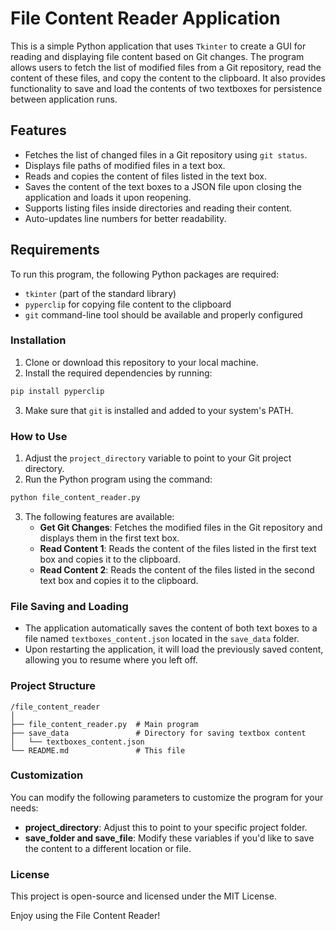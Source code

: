 # File Content Reader Application

This is a simple Python application that uses `Tkinter` to create a GUI for reading and displaying file content based on Git changes. The program allows users to fetch the list of modified files from a Git repository, read the content of these files, and copy the content to the clipboard. It also provides functionality to save and load the contents of two textboxes for persistence between application runs.

## Features

- Fetches the list of changed files in a Git repository using `git status`.
- Displays file paths of modified files in a text box.
- Reads and copies the content of files listed in the text box.
- Saves the content of the text boxes to a JSON file upon closing the application and loads it upon reopening.
- Supports listing files inside directories and reading their content.
- Auto-updates line numbers for better readability.

## Requirements

To run this program, the following Python packages are required:

- `tkinter` (part of the standard library)
- `pyperclip` for copying file content to the clipboard
- `git` command-line tool should be available and properly configured

### Installation

1. Clone or download this repository to your local machine.
2. Install the required dependencies by running:

```bash
pip install pyperclip
```

3. Make sure that `git` is installed and added to your system's PATH.

### How to Use

1. Adjust the `project_directory` variable to point to your Git project directory.
2. Run the Python program using the command:

```bash
python file_content_reader.py
```

3. The following features are available:
   - **Get Git Changes**: Fetches the modified files in the Git repository and displays them in the first text box.
   - **Read Content 1**: Reads the content of the files listed in the first text box and copies it to the clipboard.
   - **Read Content 2**: Reads the content of the files listed in the second text box and copies it to the clipboard.

### File Saving and Loading

- The application automatically saves the content of both text boxes to a file named `textboxes_content.json` located in the `save_data` folder.
- Upon restarting the application, it will load the previously saved content, allowing you to resume where you left off.

### Project Structure

```
/file_content_reader
│
├── file_content_reader.py  # Main program
├── save_data               # Directory for saving textbox content
│   └── textboxes_content.json
└── README.md               # This file
```

### Customization

You can modify the following parameters to customize the program for your needs:

- **project_directory**: Adjust this to point to your specific project folder.
- **save_folder and save_file**: Modify these variables if you'd like to save the content to a different location or file.

### License

This project is open-source and licensed under the MIT License.

Enjoy using the File Content Reader!
